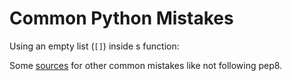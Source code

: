 # Common Python Mistakes

Using an empty list (`[]`) inside s function:

Some [sources](https://youtu.be/qUeud6DvOWI) for other common mistakes like not following pep8. 
